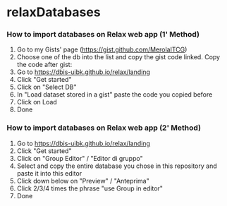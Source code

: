 # relaxDatabases

### How to import databases on Relax web app (1' Method)
1) Go to my Gists' page (https://gist.github.com/MerolaITCG)
2) Choose one of the db into the list and copy the gist code linked. Copy the code after gist:
3) Go to https://dbis-uibk.github.io/relax/landing
4) Click "Get started"
5) Click on "Select DB"
6) In "Load dataset stored in a gist" paste the code you copied before
7) Click on Load
8) Done

### How to import databases on Relax web app (2' Method)
1) Go to https://dbis-uibk.github.io/relax/landing
2) Click "Get started"
3) Click on "Group Editor" / "Editor di gruppo"
4) Select and copy the entire database you chose in this repository and paste it into this editor
5) Click down below on "Preview" / "Anteprima"
6) Click 2/3/4 times the phrase "use Group in editor"
7) Done
